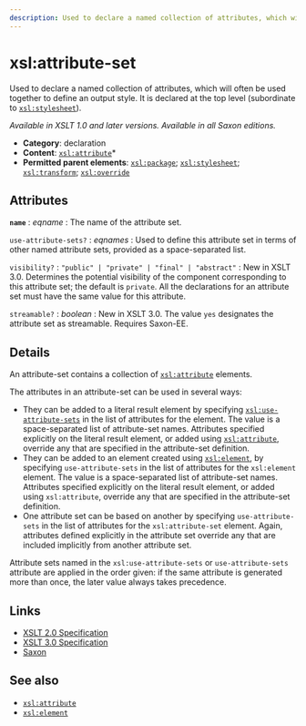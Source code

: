```yaml
---
description: Used to declare a named collection of attributes, which will often be used together to define an output style
---
```


# xsl:attribute-set

Used to declare a named collection of attributes, which will often be used together to define an output style. It is declared at the top level (subordinate to [`xsl:stylesheet`](xsl-stylesheet.md)).

_Available in XSLT 1.0 and later versions. Available in all Saxon editions._

- **Category**: declaration
- **Content**: [`xsl:attribute`](xsl-attribute.md)\*
- **Permitted parent elements**: [`xsl:package`](xsl-package.md); [`xsl:stylesheet`](xsl-stylesheet.md); [`xsl:transform`](xsl-stylesheet.md); [`xsl:override`](xsl-override.md)

## Attributes

**`name`**
: _eqname_
: The name of the attribute set.

`use-attribute-sets?`
: _eqnames_
: Used to define this attribute set in terms of other named attribute sets, provided as a space-separated list.

`visibility?`
: `"public" | "private" | "final" | "abstract"`
: New in XSLT 3.0. Determines the potential visibility of the component corresponding to this attribute set; the default is `private`. All the declarations for an attribute set must have the same value for this attribute.

`streamable?`
: _boolean_
: New in XSLT 3.0. The value `yes` designates the attribute set as streamable. Requires Saxon-EE.

## Details

An attribute-set contains a collection of [`xsl:attribute`](xsl-attribute.md) elements.

The attributes in an attribute-set can be used in several ways:

- They can be added to a literal result element by specifying [`xsl:use-attribute-sets`](xsl-use-attribute-sets.md) in the list of attributes for the element. The value is a space-separated list of attribute-set names. Attributes specified explicitly on the literal result element, or added using [`xsl:attribute`](xsl-attribute.md), override any that are specified in the attribute-set definition.
- They can be added to an element created using [`xsl:element`](xsl-element.md), by specifying `use-attribute-sets` in the list of attributes for the `xsl:element` element. The value is a space-separated list of attribute-set names. Attributes specified explicitly on the literal result element, or added using `xsl:attribute`, override any that are specified in the attribute-set definition.
- One attribute set can be based on another by specifying `use-attribute-sets` in the list of attributes for the `xsl:attribute-set` element. Again, attributes defined explicitly in the attribute set override any that are included implicitly from another attribute set.

Attribute sets named in the `xsl:use-attribute-sets` or `use-attribute-sets` attribute are applied in the order given: if the same attribute is generated more than once, the later value always takes precedence.

## Links

- [XSLT 2.0 Specification](http://www.w3.org/TR/xslt20/#element-attribute-set)
- [XSLT 3.0 Specification](http://www.w3.org/TR/xslt-30/#element-attribute-set)
- [Saxon](https://www.saxonica.com/html/documentation/xsl-elements/attribute-set.html)

## See also

- [`xsl:attribute`](xsl-attribute.md)
- [`xsl:element`](xsl-element.md)
